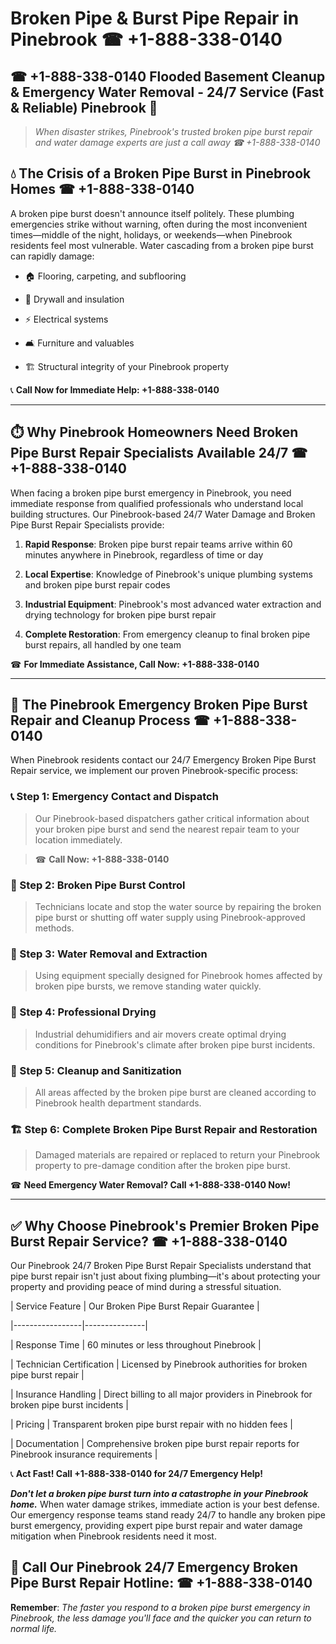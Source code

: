 # Broken Pipe & Burst Pipe Repair in Pinebrook ☎ +1-888-338-0140  
## ☎ +1-888-338-0140 Flooded Basement Cleanup & Emergency Water Removal - 24/7 Service (Fast & Reliable) Pinebrook 🚨  

> *When disaster strikes, Pinebrook's trusted broken pipe burst repair and water damage experts are just a call away ☎ +1-888-338-0140*  

## 💧 The Crisis of a Broken Pipe Burst in Pinebrook Homes ☎ +1-888-338-0140  

A broken pipe burst doesn't announce itself politely. These plumbing emergencies strike without warning, often during the most inconvenient times—middle of the night, holidays, or weekends—when Pinebrook residents feel most vulnerable. Water cascading from a broken pipe burst can rapidly damage:  

* 🏠 Flooring, carpeting, and subflooring  
* 🧱 Drywall and insulation  
* ⚡ Electrical systems  
* 🛋️ Furniture and valuables  
* 🏗️ Structural integrity of your Pinebrook property  

📞 **Call Now for Immediate Help: +1-888-338-0140**  

---  

## ⏱️ Why Pinebrook Homeowners Need Broken Pipe Burst Repair Specialists Available 24/7 ☎ +1-888-338-0140  

When facing a broken pipe burst emergency in Pinebrook, you need immediate response from qualified professionals who understand local building structures. Our Pinebrook-based 24/7 Water Damage and Broken Pipe Burst Repair Specialists provide:  

1. **Rapid Response**: Broken pipe burst repair teams arrive within 60 minutes anywhere in Pinebrook, regardless of time or day  
2. **Local Expertise**: Knowledge of Pinebrook's unique plumbing systems and broken pipe burst repair codes  
3. **Industrial Equipment**: Pinebrook's most advanced water extraction and drying technology for broken pipe burst repair  
4. **Complete Restoration**: From emergency cleanup to final broken pipe burst repairs, all handled by one team  

☎ **For Immediate Assistance, Call Now: +1-888-338-0140**  

---  

## 🔧 The Pinebrook Emergency Broken Pipe Burst Repair and Cleanup Process ☎ +1-888-338-0140  

When Pinebrook residents contact our 24/7 Emergency Broken Pipe Burst Repair service, we implement our proven Pinebrook-specific process:  

### 📞 Step 1: Emergency Contact and Dispatch  
> Our Pinebrook-based dispatchers gather critical information about your broken pipe burst and send the nearest repair team to your location immediately.  
> ☎ **Call Now: +1-888-338-0140**  

### 🚿 Step 2: Broken Pipe Burst Control  
> Technicians locate and stop the water source by repairing the broken pipe burst or shutting off water supply using Pinebrook-approved methods.  

### 🌊 Step 3: Water Removal and Extraction  
> Using equipment specially designed for Pinebrook homes affected by broken pipe bursts, we remove standing water quickly.  

### 💨 Step 4: Professional Drying  
> Industrial dehumidifiers and air movers create optimal drying conditions for Pinebrook's climate after broken pipe burst incidents.  

### 🧼 Step 5: Cleanup and Sanitization  
> All areas affected by the broken pipe burst are cleaned according to Pinebrook health department standards.  

### 🏗️ Step 6: Complete Broken Pipe Burst Repair and Restoration  
> Damaged materials are repaired or replaced to return your Pinebrook property to pre-damage condition after the broken pipe burst.  

☎ **Need Emergency Water Removal? Call +1-888-338-0140 Now!**  

---  

## ✅ Why Choose Pinebrook's Premier Broken Pipe Burst Repair Service? ☎ +1-888-338-0140  

Our Pinebrook 24/7 Broken Pipe Burst Repair Specialists understand that pipe burst repair isn't just about fixing plumbing—it's about protecting your property and providing peace of mind during a stressful situation.  

| Service Feature | Our Broken Pipe Burst Repair Guarantee |  
|-----------------|---------------|  
| Response Time | 60 minutes or less throughout Pinebrook |  
| Technician Certification | Licensed by Pinebrook authorities for broken pipe burst repair |  
| Insurance Handling | Direct billing to all major providers in Pinebrook for broken pipe burst incidents |  
| Pricing | Transparent broken pipe burst repair with no hidden fees |  
| Documentation | Comprehensive broken pipe burst repair reports for Pinebrook insurance requirements |  

📞 **Act Fast! Call +1-888-338-0140 for 24/7 Emergency Help!**  

***Don't let a broken pipe burst turn into a catastrophe in your Pinebrook home.*** When water damage strikes, immediate action is your best defense. Our emergency response teams stand ready 24/7 to handle any broken pipe burst emergency, providing expert pipe burst repair and water damage mitigation when Pinebrook residents need it most.  

## 📱 Call Our Pinebrook 24/7 Emergency Broken Pipe Burst Repair Hotline: ☎ +1-888-338-0140  

**Remember**: *The faster you respond to a broken pipe burst emergency in Pinebrook, the less damage you'll face and the quicker you can return to normal life.*